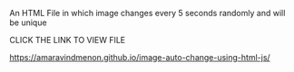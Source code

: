 An HTML File in which image changes every 5 seconds randomly and will be unique

CLICK THE LINK TO VIEW FILE

https://amaravindmenon.github.io/image-auto-change-using-html-js/

